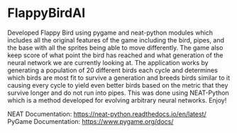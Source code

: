 # FlappyBirdAI
Developed Flappy Bird using pygame and neat-python modules which includes all the original features of the game including the bird, pipes, and the base with all the sprites being able to move differently. The game also keep score of what point the bird has reached and what generation of the neural network we are currently looking at. The application works by generating a population of 20 different birds each cycle and determines which birds are most fit to survive a generation and breeds birds similar to it causing every cycle to yield even better birds based on the metric that they survive longer and do not run into pipes. This was done using NEAT-Python which is a method developed for evolving arbitrary neural networks. Enjoy!

NEAT Documentation: https://neat-python.readthedocs.io/en/latest/
PyGame Documentation: https://www.pygame.org/docs/
